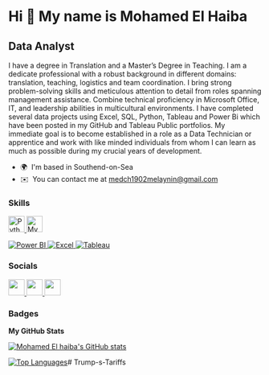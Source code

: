 Hi 👋 My name is Mohamed El Haiba
=================================

Data Analyst
------------

I have a degree in Translation and a Master’s Degree in Teaching. I am a dedicate professional with a robust background in different domains: translation, teaching, logistics and team coordination. I bring strong problem-solving skills and meticulous attention to detail from roles spanning management assistance. Combine technical proficiency in Microsoft Office, IT, and leadership abilities in multicultural environments. I have completed several data projects using Excel, SQL, Python, Tableau and Power Bi which have been posted in my GitHub and Tableau Public portfolios. My immediate goal is to become established in a role as a Data Technician or apprentice and work with like minded individuals from whom I can learn as much as possible during my crucial years of development.

* 🌍  I'm based in Southend-on-Sea
* ✉️  You can contact me at [medch1902melaynin@gmail.com](mailto:medch1902melaynin@gmail.com)

### Skills


<p align="left">
<!-- Python -->
<a href="https://www.python.org/" target="_blank" rel="noreferrer">
  <img src="https://cdn.jsdelivr.net/gh/devicons/devicon/icons/python/python-original.svg" width="32" height="32" alt="Python" />
</a>

<!-- MySQL -->
<a href="https://www.mysql.com/" target="_blank" rel="noreferrer">
  <img src="https://cdn.jsdelivr.net/gh/devicons/devicon/icons/mysql/mysql-original.svg" width="32" height="32" alt="MySQL" />
</a>

</p>
<!-- Power BI -->
<a href="https://powerbi.microsoft.com/" target="_blank" rel="noreferrer">
  <img src="https://img.shields.io/badge/Power%20BI-F2C811?style=for-the-badge&logo=powerbi&logoColor=000000" alt="Power BI" />
</a>

<!-- Excel -->
<a href="https://www.microsoft.com/en-us/microsoft-365/excel" target="_blank" rel="noreferrer">
  <img src="https://img.shields.io/badge/Excel-217346?style=for-the-badge&logo=microsoft-excel&logoColor=white" alt="Excel" />
</a>

<!-- Tableau -->
<a href="https://www.tableau.com/" target="_blank" rel="noreferrer">
  <img src="https://img.shields.io/badge/Tableau-E97627?style=for-the-badge&logo=tableau&logoColor=white" alt="Tableau" />
</a>


### Socials

<p align="left"> <a href="https://www.github.com/Mohamed El haiba" target="_blank" rel="noreferrer"> <picture> <source media="(prefers-color-scheme: dark)" srcset="https://raw.githubusercontent.com/danielcranney/readme-generator/main/public/icons/socials/github-dark.svg" /> <source media="(prefers-color-scheme: light)" srcset="https://raw.githubusercontent.com/danielcranney/readme-generator/main/public/icons/socials/github.svg" /> <img src="https://raw.githubusercontent.com/danielcranney/readme-generator/main/public/icons/socials/github.svg" width="32" height="32" /> </picture> </a> <a href="https://www.gitlab.com/Mohamed El Haiba" target="_blank" rel="noreferrer"> <picture> <source media="(prefers-color-scheme: dark)" srcset="undefined" /> <source media="(prefers-color-scheme: light)" srcset="https://raw.githubusercontent.com/danielcranney/readme-generator/main/public/icons/socials/gitlab.svg" /> <img src="https://raw.githubusercontent.com/danielcranney/readme-generator/main/public/icons/socials/gitlab.svg" width="32" height="32" /> </picture> </a> <a href="https://www.linkedin.com/in/Mohamed El Haiba" target="_blank" rel="noreferrer"> <picture> <source media="(prefers-color-scheme: dark)" srcset="https://raw.githubusercontent.com/danielcranney/readme-generator/main/public/icons/socials/linkedin-dark.svg" /> <source media="(prefers-color-scheme: light)" srcset="https://raw.githubusercontent.com/danielcranney/readme-generator/main/public/icons/socials/linkedin.svg" /> <img src="https://raw.githubusercontent.com/danielcranney/readme-generator/main/public/icons/socials/linkedin.svg" width="32" height="32" /> </picture> </a></p>

### Badges

<b>My GitHub Stats</b>

<a href="http://www.github.com/Mohamed El haiba"><img src="https://github-readme-stats.vercel.app/api?username=Mohamed El haiba&show_icons=true&hide=&count_private=true&title_color=0891b2&text_color=ffffff&icon_color=0891b2&bg_color=1c1917&hide_border=true&show_icons=true" alt="Mohamed El haiba's GitHub stats" /></a>

<a href="https://github.com/Mohamed El haiba" align="left"><img src="https://github-readme-stats.vercel.app/api/top-langs/?username=Mohamed El haiba&langs_count=10&title_color=0891b2&text_color=ffffff&icon_color=0891b2&bg_color=1c1917&hide_border=true&locale=en&custom_title=Top%20%Languages" alt="Top Languages" /></a># Trump-s-Tariffs
